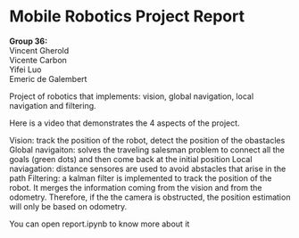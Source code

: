 # **Mobile Robotics Project Report** 

**Group 36:** <br>
Vincent Gherold <br>
Vicente Carbon <br>
Yifei Luo <br>
Emeric de Galembert <br>


Project of robotics that implements: vision, global navigation, local navigation and filtering.

Here is a video that demonstrates the 4 aspects of the project.

Vision: track the position of the robot, detect the position of the obastacles
Global navigaiton: solves the traveling salesman problem to connect all the goals (green dots) and then come back at the initial position
Local naviagation: distance sensores are used to avoid abstacles that arise in the path
Filtering: a kalman filter is implemented to track the position of the robot. It merges the information coming from the vision and from the odometry. Therefore, if the the camera is obstructed, the position estimation will only be based on odometry.


You can open report.ipynb to know more about it
